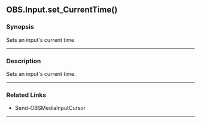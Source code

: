 OBS.Input.set_CurrentTime()
---------------------------

### Synopsis
Sets an input's current time

---

### Description

Sets an input's current time.

---

### Related Links
* Send-OBSMediaInputCursor

---
